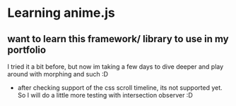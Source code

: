 # Learning anime.js

## want to learn this framework/ library to use in my portfolio

I tried it a bit before, but now im taking a few days to dive deeper and play around with morphing and such :D

- after checking support of the css scroll timeline, its not supported yet. So I will do a little more testing with intersection observer :D